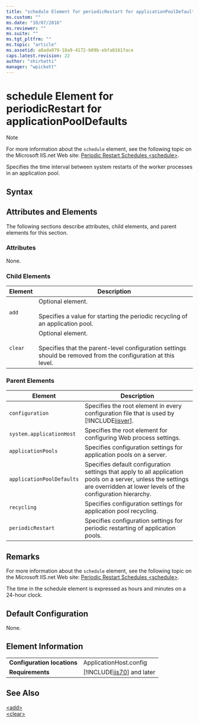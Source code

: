 ```yaml
---
title: "schedule Element for periodicRestart for applicationPoolDefaults | Microsoft Docs"
ms.custom: ""
ms.date: "10/07/2016"
ms.reviewer: ""
ms.suite: ""
ms.tgt_pltfrm: ""
ms.topic: "article"
ms.assetid: a8ada079-18a9-4172-b09b-ebfa0161face
caps.latest.revision: 22
author: "shirhatti"
manager: "wpickett"
---
```

# schedule Element for periodicRestart for applicationPoolDefaults
> [!NOTE]
>  For more information about the `schedule` element, see the following topic on the Microsoft IIS.net Web site: [Periodic Restart Schedules \<schedule>](http://www.iis.net/ConfigReference/system.applicationHost/applicationPools/add/recycling/periodicRestart/schedule).  
  
 Specifies the time interval between system restarts of the worker processes in an application pool.  
  
## Syntax  
  
## Attributes and Elements  
 The following sections describe attributes, child elements, and parent elements for this section.  
  
### Attributes  
 None.  
  
### Child Elements  
  
|Element|Description|  
|-------------|-----------------|  
|`add`|Optional element.<br /><br /> Specifies a value for starting the periodic recycling of an application pool.|  
|`clear`|Optional element.<br /><br /> Specifies that the parent-level configuration settings should be removed from the configuration at this level.|  
  
### Parent Elements  
  
|Element|Description|  
|-------------|-----------------|  
|`configuration`|Specifies the root element in every configuration file that is used by [!INCLUDE[iisver](../../reference/admin/includes/iisver-md.md)].|  
|`system.applicationHost`|Specifies the root element for configuring Web process settings.|  
|`applicationPools`|Specifies configuration settings for application pools on a server.|  
|`applicationPoolDefaults`|Specifies default configuration settings that apply to all application pools on a server, unless the settings are overridden at lower levels of the configuration hierarchy.|  
|`recycling`|Specifies configuration settings for application pool recycling.|  
|`periodicRestart`|Specifies configuration settings for periodic restarting of application pools.|  
  
## Remarks  
 For more information about the `schedule` element, see the following topic on the Microsoft IIS.net Web site: [Periodic Restart Schedules \<schedule>](http://www.iis.net/ConfigReference/system.applicationHost/applicationPools/add/recycling/periodicRestart/schedule).  
  
 The time in the schedule element is expressed as hours and minutes on a 24-hour clock.  
  
## Default Configuration  
 None.  
  
## Element Information  
  
|||  
|-|-|  
|**Configuration locations**|ApplicationHost.config|  
|**Requirements**|[!INCLUDE[iis70](../../reference/admin/includes/iis70-md.md)] and later|  
  
## See Also  
 [\<add>](../../reference/admin/add-element-for-schedule-for-periodicrestart-for-applicationpooldefaults.md)   
 [\<clear>](../../reference/admin/clear-element-for-schedule-element-for-applicationpooldefaults.md)